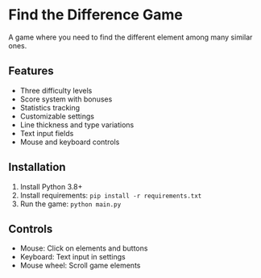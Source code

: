 # Find the Difference Game

A game where you need to find the different element among many similar ones.

## Features

- Three difficulty levels
- Score system with bonuses
- Statistics tracking
- Customizable settings
- Line thickness and type variations
- Text input fields
- Mouse and keyboard controls

## Installation

1. Install Python 3.8+
2. Install requirements: `pip install -r requirements.txt`
3. Run the game: `python main.py`

## Controls

- Mouse: Click on elements and buttons
- Keyboard: Text input in settings
- Mouse wheel: Scroll game elements